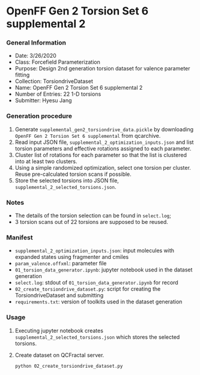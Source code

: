 # OpenFF Gen 2 Torsion Set 6 supplemental 2

### General Information
 - Date: 3/26/2020
 - Class: Forcefield Parameterization
 - Purpose: Design 2nd generation torsion dataset for valence parameter fitting
 - Collection: TorsiondriveDataset
 - Name: OpenFF Gen 2 Torsion Set 6 supplemental 2
 - Number of Entries: 22 1-D torsions 
 - Submitter: Hyesu Jang

### Generation procedure

1. Generate `supplemental_gen2_torsiondrive_data.pickle` by downloading `OpenFF Gen 2 Torsion Set 6 supplemental`  from qcarchive.
2. Read input JSON file, `supplemental_2_optimization_inputs.json` and list torsion parameters and effective rotations assigned to each parameter.
3. Cluster list of rotations for each parameter so that the list is clustered into at least two clusters. 
4. Using a simple randomized optimization, select one torsion per cluster. Reuse pre-calculated torsion scans if possible. 
5. Store the selected torsions into JSON file, `supplemental_2_selected_torsions.json`.

### Notes

 - The details of the torsion selection can be found in `select.log`;
 - 3 torsion scans out of 22 torsions are supposed to be reused. 

### Manifest

 - `supplemental_2_optimization_inputs.json`: input molecules with expanded states using fragmenter and cmiles 
 - `param_valence.offxml`: parameter file 
 - `01_torsion_data_generator.ipynb`: jupyter notebook used in the dataset generation
 - `select.log`: stdout of `01_torsion_data_generator.ipynb` for record
 - `02_create_torsiondrive_dataset.py`: script for creating the TorsiondriveDataset and submitting
 - `requirements.txt`: version of toolkits used in the dataset generation


### Usage

1. Executing jupyter notebook creates `supplemental_2_selected_torsions.json` which stores the selected torsions.

2. Create dataset on QCFractal server.
    ```
    python 02_create_torsiondrive_dataset.py
    ```
